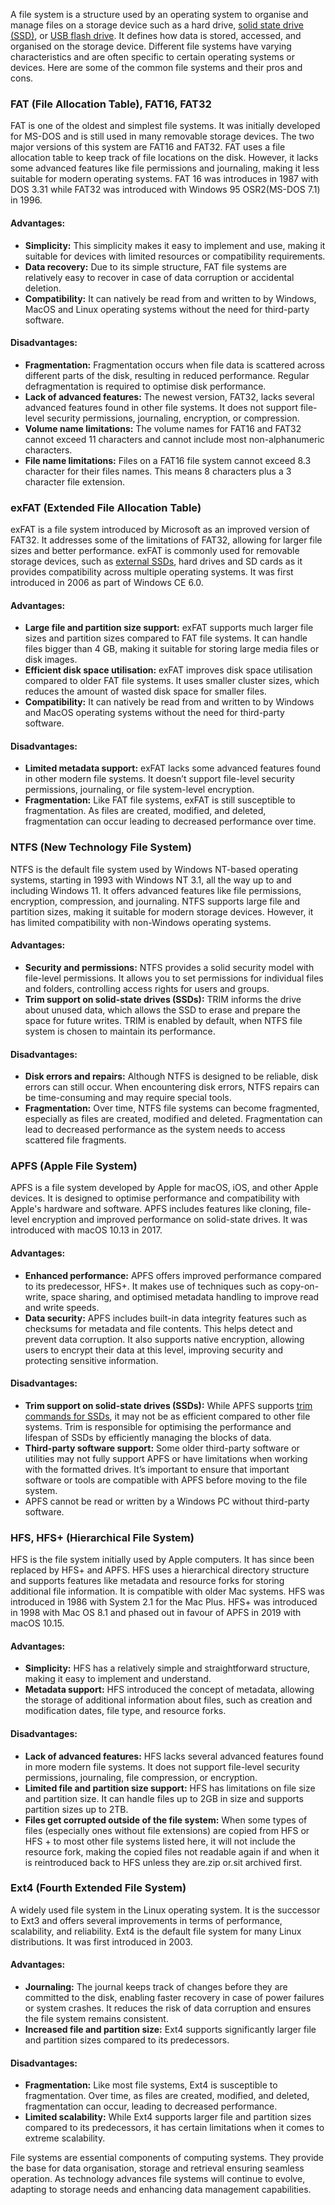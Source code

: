 A file system is a structure used by an operating system to organise and manage files on a storage device such as a hard drive, [solid state drive (SSD)](https://www.kingston.com/en/blog/pc-performance/benefits-of-ssd), or [USB flash drive](https://www.kingston.com/en/usb-flash-drives/usb-30). It defines how data is stored, accessed, and organised on the storage device. Different file systems have varying characteristics and are often specific to certain operating systems or devices. Here are some of the common file systems and their pros and cons.

### FAT (File Allocation Table), FAT16, FAT32

FAT is one of the oldest and simplest file systems. It was initially developed for MS-DOS and is still used in many removable storage devices. The two major versions of this system are FAT16 and FAT32. FAT uses a file allocation table to keep track of file locations on the disk. However, it lacks some advanced features like file permissions and journaling, making it less suitable for modern operating systems. FAT 16 was introduces in 1987 with DOS 3.31 while FAT32 was introduced with Windows 95 OSR2(MS-DOS 7.1) in 1996.

#### Advantages:

- **Simplicity:** This simplicity makes it easy to implement and use, making it suitable for devices with limited resources or compatibility requirements.
- **Data recovery:** Due to its simple structure, FAT file systems are relatively easy to recover in case of data corruption or accidental deletion.
- **Compatibility:** It can natively be read from and written to by Windows, MacOS and Linux operating systems without the need for third-party software.

#### Disadvantages:

- **Fragmentation:** Fragmentation occurs when file data is scattered across different parts of the disk, resulting in reduced performance. Regular defragmentation is required to optimise disk performance.
- **Lack of advanced features:** The newest version, FAT32, lacks several advanced features found in other file systems. It does not support file-level security permissions, journaling, encryption, or compression.
- **Volume name limitations:** The volume names for FAT16 and FAT32 cannot exceed 11 characters and cannot include most non-alphanumeric characters.
- **File name limitations:** Files on a FAT16 file system cannot exceed 8.3 character for their files names. This means 8 characters plus a 3 character file extension.

### exFAT (Extended File Allocation Table)

exFAT is a file system introduced by Microsoft as an improved version of FAT32. It addresses some of the limitations of FAT32, allowing for larger file sizes and better performance. exFAT is commonly used for removable storage devices, such as [external SSDs](https://www.kingston.com/en/ssd/external), hard drives and SD cards as it provides compatibility across multiple operating systems. It was first introduced in 2006 as part of Windows CE 6.0.

#### Advantages:

- **Large file and partition size support:** exFAT supports much larger file sizes and partition sizes compared to FAT file systems. It can handle files bigger than 4 GB, making it suitable for storing large media files or disk images.
- **Efficient disk space utilisation:** exFAT improves disk space utilisation compared to older FAT file systems. It uses smaller cluster sizes, which reduces the amount of wasted disk space for smaller files.
- **Compatibility:** It can natively be read from and written to by Windows and MacOS operating systems without the need for third-party software.

#### Disadvantages:

- **Limited metadata support:** exFAT lacks some advanced features found in other modern file systems. It doesn’t support file-level security permissions, journaling, or file system-level encryption.
- **Fragmentation:** Like FAT file systems, exFAT is still susceptible to fragmentation. As files are created, modified, and deleted, fragmentation can occur leading to decreased performance over time.

### NTFS (New Technology File System)

NTFS is the default file system used by Windows NT-based operating systems, starting in 1993 with Windows NT 3.1, all the way up to and including Windows 11. It offers advanced features like file permissions, encryption, compression, and journaling. NTFS supports large file and partition sizes, making it suitable for modern storage devices. However, it has limited compatibility with non-Windows operating systems.

#### Advantages:

- **Security and permissions:** NTFS provides a solid security model with file-level permissions. It allows you to set permissions for individual files and folders, controlling access rights for users and groups.
- **Trim support on solid-state drives (SSDs):** TRIM informs the drive about unused data, which allows the SSD to erase and prepare the space for future writes. TRIM is enabled by default, when NTFS file system is chosen to maintain its performance.

#### Disadvantages:

- **Disk errors and repairs:** Although NTFS is designed to be reliable, disk errors can still occur. When encountering disk errors, NTFS repairs can be time-consuming and may require special tools.
- **Fragmentation:** Over time, NTFS file systems can become fragmented, especially as files are created, modified and deleted. Fragmentation can lead to decreased performance as the system needs to access scattered file fragments.

### APFS (Apple File System)

APFS is a file system developed by Apple for macOS, iOS, and other Apple devices. It is designed to optimise performance and compatibility with Apple's hardware and software. APFS includes features like cloning, file-level encryption and improved performance on solid-state drives. It was introduced with macOS 10.13 in 2017.

#### Advantages:

- **Enhanced performance:** APFS offers improved performance compared to its predecessor, HFS+. It makes use of techniques such as copy-on-write, space sharing, and optimised metadata handling to improve read and write speeds.
- **Data security:** APFS includes built-in data integrity features such as checksums for metadata and file contents. This helps detect and prevent data corruption. It also supports native encryption, allowing users to encrypt their data at this level, improving security and protecting sensitive information.

#### Disadvantages:

- **Trim support on solid-state drives (SSDs):** While APFS supports [trim commands for SSDs](https://www.kingston.com/en/blog/pc-performance/ssd-garbage-collection-trim-explained), it may not be as efficient compared to other file systems. Trim is responsible for optimising the performance and lifespan of SSDs by efficiently managing the blocks of data.
- **Third-party software support:** Some older third-party software or utilities may not fully support APFS or have limitations when working with the formatted drives. It’s important to ensure that important software or tools are compatible with APFS before moving to the file system.
- APFS cannot be read or written by a Windows PC without third-party software.

### HFS, HFS+ (Hierarchical File System)

HFS is the file system initially used by Apple computers. It has since been replaced by HFS+ and APFS. HFS uses a hierarchical directory structure and supports features like metadata and resource forks for storing additional file information. It is compatible with older Mac systems. HFS was introduced in 1986 with System 2.1 for the Mac Plus. HFS+ was introduced in 1998 with Mac OS 8.1 and phased out in favour of APFS in 2019 with macOS 10.15.

#### Advantages:

- **Simplicity:** HFS has a relatively simple and straightforward structure, making it easy to implement and understand.
- **Metadata support:** HFS introduced the concept of metadata, allowing the storage of additional information about files, such as creation and modification dates, file type, and resource forks.

#### Disadvantages:

- **Lack of advanced features:** HFS lacks several advanced features found in more modern file systems. It does not support file-level security permissions, journaling, file compression, or encryption.
- **Limited file and partition size support:** HFS has limitations on file size and partition size. It can handle files up to 2GB in size and supports partition sizes up to 2TB.
- **Files get corrupted outside of the file system:** When some types of files (especially ones without file extensions) are copied from HFS or HFS + to most other file systems listed here, it will not include the resource fork, making the copied files not readable again if and when it is reintroduced back to HFS unless they are.zip or.sit archived first.

### Ext4 (Fourth Extended File System)

A widely used file system in the Linux operating system. It is the successor to Ext3 and offers several improvements in terms of performance, scalability, and reliability. Ext4 is the default file system for many Linux distributions. It was first introduced in 2003.

#### Advantages:

- **Journaling:** The journal keeps track of changes before they are committed to the disk, enabling faster recovery in case of power failures or system crashes. It reduces the risk of data corruption and ensures the file system remains consistent.
- **Increased file and partition size:** Ext4 supports significantly larger file and partition sizes compared to its predecessors.

#### Disadvantages:

- **Fragmentation:** Like most file systems, Ext4 is susceptible to fragmentation. Over time, as files are created, modified, and deleted, fragmentation can occur, leading to decreased performance.
- **Limited scalability:** While Ext4 supports larger file and partition sizes compared to its predecessors, it has certain limitations when it comes to extreme scalability.

File systems are essential components of computing systems. They provide the base for data organisation, storage and retrieval ensuring seamless operation. As technology advances file systems will continue to evolve, adapting to storage needs and enhancing data management capabilities.

